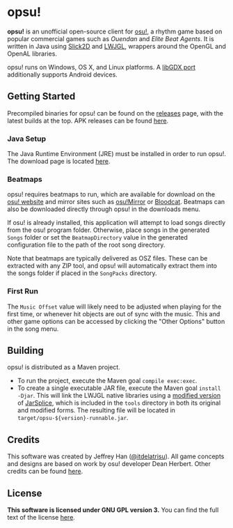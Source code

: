 # opsu!
**opsu!** is an unofficial open-source client for [osu!](https://osu.ppy.sh/),
a rhythm game based on popular commercial games such as *Ouendan* and
*Elite Beat Agents*.  It is written in Java using [Slick2D](http://slick.ninjacave.com/)
and [LWJGL](http://lwjgl.org/), wrappers around the OpenGL and OpenAL libraries.

opsu! runs on Windows, OS X, and Linux platforms. A [libGDX port](https://github.com/fluddokt/opsu)
additionally supports Android devices.

## Getting Started
Precompiled binaries for opsu! can be found on the
[releases](https://github.com/itdelatrisu/opsu/releases) page, with the latest
builds at the top.  APK releases can be found [here](https://github.com/fluddokt/opsu/releases).

### Java Setup
The Java Runtime Environment (JRE) must be installed in order to run opsu!.
The download page is located [here](https://www.java.com/en/download/).

### Beatmaps
opsu! requires beatmaps to run, which are available for download on the
[osu! website](https://osu.ppy.sh/p/beatmaplist) and mirror sites such as
[osu!Mirror](https://osu.yas-online.net/) or [Bloodcat](http://bloodcat.com/osu/).
Beatmaps can also be downloaded directly through opsu! in the downloads menu.

If osu! is already installed, this application will attempt to load songs
directly from the osu! program folder.  Otherwise, place songs in the generated
`Songs` folder or set the `BeatmapDirectory` value in the generated
configuration file to the path of the root song directory.

Note that beatmaps are typically delivered as OSZ files.  These can be extracted
with any ZIP tool, and opsu! will automatically extract them into the songs
folder if placed in the `SongPacks` directory.

### First Run
The `Music Offset` value will likely need to be adjusted when playing for the
first time, or whenever hit objects are out of sync with the music.  This and
other game options can be accessed by clicking the "Other Options" button in
the song menu.

## Building
opsu! is distributed as a Maven project.

* To run the project, execute the Maven goal `compile exec:exec`.
* To create a single executable JAR file, execute the Maven goal
  `install -Djar`.  This will link the LWJGL native libraries using a
  [modified version](https://github.com/itdelatrisu/JarSplicePlus) of
  [JarSplice](http://ninjacave.com/jarsplice), which is included in the
  `tools` directory in both its original and modified forms.  The resulting
  file will be located in `target/opsu-${version}-runnable.jar`.

## Credits
This software was created by Jeffrey Han 
([@itdelatrisu](https://github.com/itdelatrisu/)).  All game concepts and
designs are based on work by osu! developer Dean Herbert.  Other credits can
be found [here](CREDITS.md).

## License
**This software is licensed under GNU GPL version 3.**
You can find the full text of the license [here](LICENSE).
